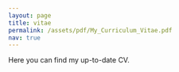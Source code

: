 ```yaml
---
layout: page
title: vitae
permalink: /assets/pdf/My_Curriculum_Vitae.pdf
nav: true
---
```


Here you can find my up-to-date CV.


